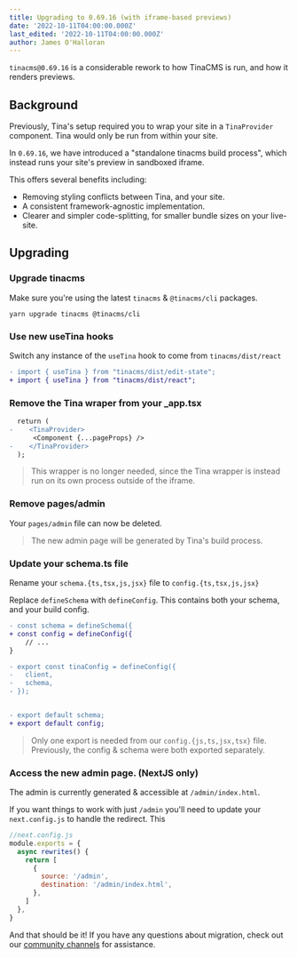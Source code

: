 ```yaml
---
title: Upgrading to 0.69.16 (with iframe-based previews)
date: '2022-10-11T04:00:00.000Z'
last_edited: '2022-10-11T04:00:00.000Z'
author: James O'Halloran
---
```


`tinacms@0.69.16` is a considerable rework to how TinaCMS is run, and how it renders previews.

## Background

Previously, Tina's setup required you to wrap your site in a `TinaProvider` component. Tina would only be run from within your site.

In `0.69.16`, we have introduced a "standalone tinacms build process", which instead runs your site's preview in sandboxed iframe.

This offers several benefits including:

- Removing styling conflicts between Tina, and your site.
- A consistent framework-agnostic implementation.
- Clearer and simpler code-splitting, for smaller bundle sizes on your live-site.

## Upgrading

### Upgrade tinacms

Make sure you're using the latest `tinacms` & `@tinacms/cli` packages.

```
yarn upgrade tinacms @tinacms/cli
```

### Use new useTina hooks

Switch any instance of the `useTina` hook to come from `tinacms/dist/react`

```diff
- import { useTina } from "tinacms/dist/edit-state";
+ import { useTina } from "tinacms/dist/react";
```

### Remove the Tina wraper from your \_app.tsx

```diff
  return (
-    <TinaProvider>
      <Component {...pageProps} />
-    </TinaProvider>
  );
```

> This wrapper is no longer needed, since the Tina wrapper is instead run on its own process outside of the iframe.

### Remove pages/admin

Your `pages/admin` file can now be deleted.

> The new admin page will be generated by Tina's build process.

### Update your schema.ts file

Rename your `schema.{ts,tsx,js,jsx}` file to `config.{ts,tsx,js,jsx}`

Replace `defineSchema` with `defineConfig`. This contains both your schema, and your build config.

```diff
- const schema = defineSchema({
+ const config = defineConfig({
    // ...
}

- export const tinaConfig = defineConfig({
-   client,
-   schema,
- });


- export default schema;
+ export default config;
```

> Only one export is needed from our `config.{js,ts,jsx,tsx}` file. Previously, the config & schema were both exported separately.

### Access the new admin page. (NextJS only)

The admin is currently generated & accessible at `/admin/index.html`.

If you want things to work with just `/admin` you'll need to update your `next.config.js` to handle the redirect. This

```js
//next.config.js
module.exports = {
  async rewrites() {
    return [
      {
        source: '/admin',
        destination: '/admin/index.html',
      },
    ]
  },
}
```

And that should be it! If you have any questions about migration, check out our [ community channels](/community/) for assistance.
